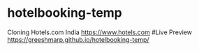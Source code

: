 # hotelbooking-temp
Cloning Hotels.com India
https://www.hotels.com
#Live Preview
https://greeshmarp.github.io/hotelbooking-temp/
